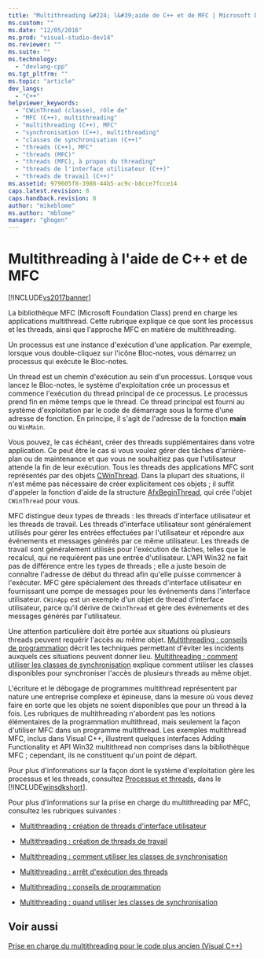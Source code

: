 ```yaml
---
title: "Multithreading &#224; l&#39;aide de C++ et de MFC | Microsoft Docs"
ms.custom: ""
ms.date: "12/05/2016"
ms.prod: "visual-studio-dev14"
ms.reviewer: ""
ms.suite: ""
ms.technology: 
  - "devlang-cpp"
ms.tgt_pltfrm: ""
ms.topic: "article"
dev_langs: 
  - "C++"
helpviewer_keywords: 
  - "CWinThread (classe), rôle de"
  - "MFC (C++), multithreading"
  - "multithreading (C++), MFC"
  - "synchronisation (C++), multithreading"
  - "classes de synchronisation (C++)"
  - "threads (C++), MFC"
  - "threads (MFC)"
  - "threads (MFC), à propos du threading"
  - "threads de l'interface utilisateur (C++)"
  - "threads de travail (C++)"
ms.assetid: 979605f8-3988-44b5-ac9c-b8cce7fcce14
caps.latest.revision: 8
caps.handback.revision: 8
author: "mikeblome"
ms.author: "mblome"
manager: "ghogen"
---
```

# Multithreading &#224; l&#39;aide de C++ et de MFC
[!INCLUDE[vs2017banner](../assembler/inline/includes/vs2017banner.md)]

La bibliothèque MFC \(Microsoft Foundation Class\) prend en charge les applications multithread.  Cette rubrique explique ce que sont les processus et les threads, ainsi que l'approche MFC en matière de multithreading.  
  
 Un processus est une instance d'exécution d'une application.  Par exemple, lorsque vous double\-cliquez sur l'icône Bloc\-notes, vous démarrez un processus qui exécute le Bloc\-notes.  
  
 Un thread est un chemin d'exécution au sein d'un processus.  Lorsque vous lancez le Bloc\-notes, le système d'exploitation crée un processus et commence l'exécution du thread principal de ce processus.  Le processus prend fin en même temps que le thread.  Ce thread principal est fourni au système d'exploitation par le code de démarrage sous la forme d'une adresse de fonction.  En principe, il s'agit de l'adresse de la fonction **main** ou `WinMain`.  
  
 Vous pouvez, le cas échéant, créer des threads supplémentaires dans votre application.  Ce peut être le cas si vous voulez gérer des tâches d'arrière\-plan ou de maintenance et que vous ne souhaitiez pas que l'utilisateur attende la fin de leur exécution.  Tous les threads des applications MFC sont représentés par des objets [CWinThread](../mfc/reference/cwinthread-class.md).  Dans la plupart des situations, il n'est même pas nécessaire de créer explicitement ces objets ; il suffit d'appeler la fonction d'aide de la structure [AfxBeginThread](../Topic/AfxBeginThread.md), qui crée l'objet `CWinThread` pour vous.  
  
 MFC distingue deux types de threads : les threads d'interface utilisateur et les threads de travail.  Les threads d'interface utilisateur sont généralement utilisés pour gérer les entrées effectuées par l'utilisateur et répondre aux événements et messages générés par ce même utilisateur.  Les threads de travail sont généralement utilisés pour l'exécution de tâches, telles que le recalcul, qui ne requièrent pas une entrée d'utilisateur.  L'API Win32 ne fait pas de différence entre les types de threads ; elle a juste besoin de connaître l'adresse de début du thread afin qu'elle puisse commencer à l'exécuter.  MFC gère spécialement des threads d'interface utilisateur en fournissant une pompe de messages pour les événements dans l'interface utilisateur.  `CWinApp` est un exemple d'un objet de thread d'interface utilisateur, parce qu'il dérive de `CWinThread` et gère des événements et des messages générés par l'utilisateur.  
  
 Une attention particulière doit être portée aux situations où plusieurs threads peuvent requérir l'accès au même objet.  [Multithreading : conseils de programmation](../parallel/multithreading-programming-tips.md) décrit les techniques permettant d'éviter les incidents auxquels ces situations peuvent donner lieu.  [Multithreading : comment utiliser les classes de synchronisation](../parallel/multithreading-how-to-use-the-synchronization-classes.md) explique comment utiliser les classes disponibles pour synchroniser l'accès de plusieurs threads au même objet.  
  
 L'écriture et le débogage de programmes multithread représentent par nature une entreprise complexe et épineuse, dans la mesure où vous devez faire en sorte que les objets ne soient disponibles que pour un thread à la fois.  Les rubriques de multithreading n'abordent pas les notions élémentaires de la programmation multithread, mais seulement la façon d'utiliser MFC dans un programme multithread.  Les exemples multithread MFC, inclus dans Visual C\+\+, illustrent quelques interfaces Adding Functionality et API Win32 multithread non comprises dans la bibliothèque MFC ; cependant, ils ne constituent qu'un point de départ.  
  
 Pour plus d'informations sur la façon dont le système d'exploitation gère les processus et les threads, consultez [Processus et threads](http://msdn.microsoft.com/library/windows/desktop/ms684841), dans le [!INCLUDE[winsdkshort](../atl/reference/includes/winsdkshort_md.md)].  
  
 Pour plus d'informations sur la prise en charge du multithreading par MFC, consultez les rubriques suivantes :  
  
-   [Multithreading : création de threads d'interface utilisateur](../parallel/multithreading-creating-user-interface-threads.md)  
  
-   [Multithreading : création de threads de travail](../parallel/multithreading-creating-worker-threads.md)  
  
-   [Multithreading : comment utiliser les classes de synchronisation](../parallel/multithreading-how-to-use-the-synchronization-classes.md)  
  
-   [Multithreading : arrêt d'exécution des threads](../parallel/multithreading-terminating-threads.md)  
  
-   [Multithreading : conseils de programmation](../parallel/multithreading-programming-tips.md)  
  
-   [Multithreading : quand utiliser les classes de synchronisation](../parallel/multithreading-when-to-use-the-synchronization-classes.md)  
  
## Voir aussi  
 [Prise en charge du multithreading pour le code plus ancien \(Visual C\+\+\)](../parallel/multithreading-support-for-older-code-visual-cpp.md)